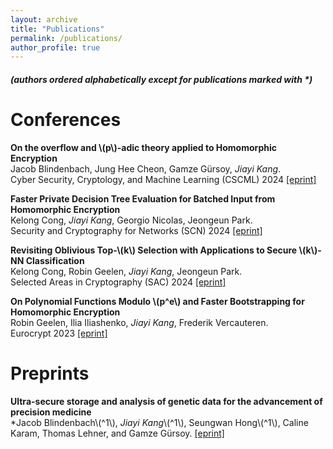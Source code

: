 ```yaml
---
layout: archive
title: "Publications"
permalink: /publications/
author_profile: true
---
```

##### (authors ordered alphabetically except for publications marked with *)

Conferences
======
**On the overflow and \\(p\\)-adic theory applied to Homomorphic Encryption**  
Jacob Blindenbach, Jung Hee Cheon, Gamze Gürsoy, *Jiayi Kang*.  
Cyber Security, Cryptology, and Machine Learning (CSCML) 2024 [[eprint]](https://eprint.iacr.org/2024/1353)

**Faster Private Decision Tree Evaluation for Batched Input from Homomorphic Encryption**  
Kelong Cong, *Jiayi Kang*, Georgio Nicolas, Jeongeun Park.  
Security and Cryptography for Networks (SCN) 2024 [[eprint]](https://eprint.iacr.org/2024/662)

**Revisiting Oblivious Top-\\(k\\) Selection with Applications to Secure \\(k\\)-NN Classification**  
Kelong Cong, Robin Geelen, *Jiayi Kang*, Jeongeun Park.  
Selected Areas in Cryptography (SAC) 2024 [[eprint]](https://eprint.iacr.org/2023/852)

**On Polynomial Functions Modulo \\(p^e\\) and Faster Bootstrapping for Homomorphic Encryption**  
Robin Geelen, Ilia Iliashenko, *Jiayi Kang*, Frederik Vercauteren.  
Eurocrypt 2023 [[eprint]](https://eprint.iacr.org/2022/1364)

Preprints 
======
**Ultra-secure storage and analysis of genetic data for the advancement of precision medicine**  
*Jacob Blindenbach\\(^1\\), *Jiayi Kang*\\(^1\\), Seungwan Hong\\(^1\\), Caline Karam, Thomas Lehner, and Gamze Gürsoy.
[[eprint]]({https://www.biorxiv.org/content/10.1101/2024.04.16.589793v1)  



